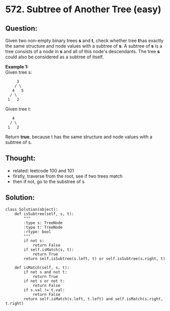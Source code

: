 # 572. Subtree of Another Tree \(easy\)

## Question:

Given two non-empty binary trees **s** and **t**, check whether tree **t**has exactly the same structure and node values with a subtree of **s**. A subtree of **s** is a tree consists of a node in **s** and all of this node's descendants. The tree **s** could also be considered as a subtree of itself.

**Example 1:**  
Given tree s:

```text
     3
    / \
   4   5
  / \
 1   2
```

Given tree t:

```text
   4 
  / \
 1   2
```

Return **true**, because t has the same structure and node values with a subtree of s.

## Thought:

* related: leetcode 100 and 101
* firstly, traverse from the root, see if two trees match
* then if not, go to the substree of s

## Solution:

```text
class Solution(object):
    def isSubtree(self, s, t):
        """
        :type s: TreeNode
        :type t: TreeNode
        :rtype: bool
        """
        if not s:
            return False
        if self.isMatch(s, t):
            return True
        return self.isSubtree(s.left, t) or self.isSubtree(s.right, t)
    
    def isMatch(self, s, t):
        if not s and not t:
            return True
        if not s or not t:
            return False
        if s.val != t.val:
            return False
        return self.isMatch(s.left, t.left) and self.isMatch(s.right, t.right)
```

